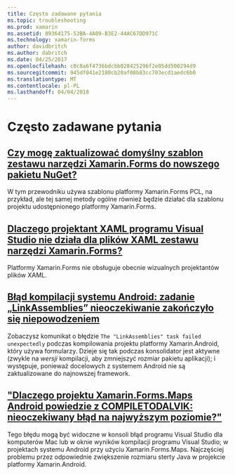 ```yaml
---
title: Często zadawane pytania
ms.topic: troubleshooting
ms.prod: xamarin
ms.assetid: 89364175-53BA-4A09-B3E2-44AC67DD971C
ms.technology: xamarin-forms
author: davidbritch
ms.author: dabritch
ms.date: 04/25/2017
ms.openlocfilehash: c0c8a6f4736bdcbb028425296f2e05dd500294d9
ms.sourcegitcommit: 945df041e2180cb20af08b83cc703ecd1aedc6b0
ms.translationtype: MT
ms.contentlocale: pl-PL
ms.lasthandoff: 04/04/2018
---
```

# <a name="frequently-asked-questions"></a>Często zadawane pytania


## <a name="can-i-update-the-xamarinforms-default-template-to-a-newer-nuget-packageupdate-forms-templatemd"></a>[Czy mogę zaktualizować domyślny szablon zestawu narzędzi Xamarin.Forms do nowszego pakietu NuGet?](update-forms-template.md)
W tym przewodniku używa szablonu platformy Xamarin.Forms PCL, na przykład, ale tej samej metody ogólne również będzie działać dla szablonu projektu udostępnionego platformy Xamarin.Forms. 

## <a name="why-doesnt-the-visual-studio-xaml-designer-work-for-xamarinforms-xaml-filesforms-xaml-designermd"></a>[Dlaczego projektant XAML programu Visual Studio nie działa dla plików XAML zestawu narzędzi Xamarin.Forms?](forms-xaml-designer.md)
Platformy Xamarin.Forms nie obsługuje obecnie wizualnych projektantów plików XAML.

## <a name="android-build-error-the-linkassemblies-task-failed-unexpectedlyandroid-linkassemblies-errormd"></a>[Błąd kompilacji systemu Android: zadanie „LinkAssemblies” nieoczekiwanie zakończyło się niepowodzeniem](android-linkassemblies-error.md)
Zobaczysz komunikat o błędzie `The "LinkAssemblies" task failed unexpectedly` podczas kompilowania projektu platformy Xamarin.Android, który używa formularzy. Dzieje się tak podczas konsolidator jest aktywne (zwykle na *wersji* kompilacji, aby zmniejszyć rozmiar pakietu aplikacji); i występuje, ponieważ docelowych z systemem Android nie są zaktualizowane do najnowszej framework. 


## <a name="why-does-my-xamarinformsmaps-android-project-fail-with-compiletodalvik--unexpected-top-level-errormaps-compiletodalvik-errormd"></a>["Dlaczego projektu Xamarin.Forms.Maps Android powiedzie z COMPILETODALVIK: nieoczekiwany błąd na najwyższym poziomie?"](maps-compiletodalvik-error.md)
Tego błędu mogą być widoczne w konsoli błąd programu Visual Studio dla komputerów Mac lub w oknie wyników kompilacji programu Visual Studio; w projektach systemu Android przy użyciu Xamarin.Forms.Maps. Najczęściej problemu przez odpowiednie zwiększenie rozmiaru sterty Java w projekcie platformy Xamarin.Android.

